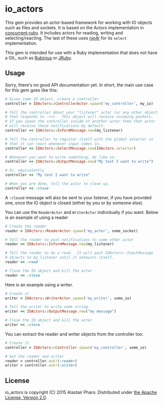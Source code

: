 # io_actors

This gem provides an actor-based framework for working with IO objects
such as files and sockets.  It is based on the Actors implementation
in [concurrent-ruby][cr].  It includes actors for reading, writing and
selecting/reacting.  The last of these uses [nio4r][nio] for its
`select` implementation.

This gem is intended for use with a Ruby implementation that does not
have a GIL, such as [Rubinius][rbx] or [JRuby][jruby].

[cr]: http://concurrent-ruby.com/
[nio]: https://github.com/celluloid/nio4r
[rbx]: http://rubini.us/
[jruby]: http://jruby.org/


## Usage

Sorry, there's no good API documentation yet.  In short, the main use
case for this gem goes like this:

~~~ ruby
# Given some IO object, create a controller
controller = IOActors::ControllerActor.spawn('my_controller', my_io)

# Tell the controller about your "listener" actor (or any other object
# that responds to :<<).  This object will receive incoming packets.
# If you spawn the controller inside of another actor then that actor
# will receive these notifications by default.
controller << IOActors::InformMessage.new(my_listener)

# Tell the controller to register itself with the global selector so
# that it can react whenever input comes in.
controller << IOActors::SelectMessage.new(IOActors.selector)

# Whenever you want to write something, do like so:
controller << IOActors::OutputMessage.new("My text I want to write")

# Or, equivalently
controller << "My text I want to write"

# When you are done, tell the actor to clean up.
controller << :close
~~~

A `:closed` message will also be sent to your listener, if you have
provided one, once the IO object is closed (either by you or by
someone else).

You can use the `ReaderActor` and `WriterActor` individually if you
want.  Below is an example of using a reader

~~~ ruby
# Create the reader
reader = IOActors::ReaderActor.spawn('my_actor', some_socket)

# Tell the reader to post notifications to some other actor
reader << IOActors::InformMessage.new(my_listener)

# Tell the reader to do a read.  It will post IOActors::InputMessage
# objects to my_listener until it exhausts itself.
reader << :read

# Close the IO object and kill the actor
reader << :close
~~~

Here is an example using a writer.

~~~ ruby
# Create it
writer = IOActors::WriterActor.spawn('my_writer', some_io)

# Tell the writer to write some string.
writer << IOActors::OutputMessage.new("my message")

# Close the IO object and kill the actor
writer << :close
~~~

You can extract the reader and writer objects from the controller too:

~~~ ruby
# Create it
controller = IOActors::Controller.spawn('my_controller', some_io)

# Get the reader and writer
reader = controller.ask!(:reader)
writer = controller.ask!(:writer)
~~~


## License

io_actors is copyright (C) 2015 Alastair Pharo.  Distributed under
[the Apache License, Version 2.0][license].

[license]: http://www.apache.org/licenses/LICENSE-2.0
